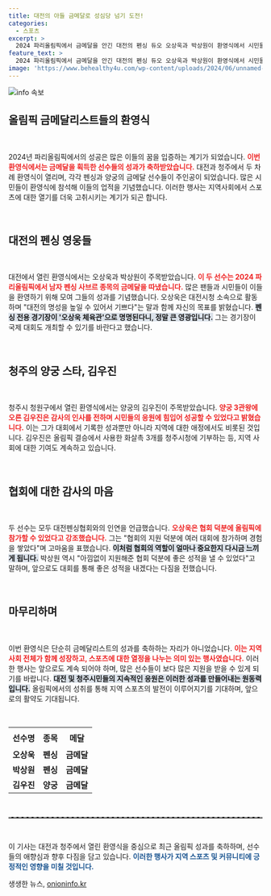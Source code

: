 ```yaml
---
title: 대전의 아들 금메달로 성심당 넘기 도전!
categories:
  - 스포츠
excerpt: >
  2024 파리올림픽에서 금메달을 안긴 대전의 펜싱 듀오 오상욱과 박상원이 환영식에서 시민들의 뜨거운 환호를 받았다. 그들은 협회 덕분에 좋은 성적을 냈다며 감사를 전하고, 미래 체육관 건립 계획을 강조했다. 또한 양궁 3관왕 김우진도 청주에서 환영을 받으며 시민과의 소통을 이어갔다.
feature_text: >
  2024 파리올림픽에서 금메달을 안긴 대전의 펜싱 듀오 오상욱과 박상원이 환영식에서 시민들의 뜨거운 환호를 받았다. 그들은 협회 덕분에 좋은 성적을 냈다며 감사를 전하고, 미래 체육관 건립 계획을 강조했다. 또한 양궁 3관왕 김우진도 청주에서 환영을 받으며 시민과의 소통을 이어갔다.
image: 'https://www.behealthy4u.com/wp-content/uploads/2024/06/unnamed-file.png'
---
```


<p><img src="https://www.behealthy4u.com/wp-content/uploads/2024/06/unnamed-file.png" alt="info 속보" /></p>

<h2 data-ke-size="size26">올림픽 금메달리스트들의 환영식</h2>

<p data-ke-size="size16">&nbsp;</p>

<p>2024년 파리올림픽에서의 성공은 많은 이들의 꿈을 입증하는 계기가 되었습니다. <b><span style="color: #ee2323;">이번 환영식에서는 금메달을 획득한 선수들의 성과가 축하받았습니다.</span></b> 대전과 청주에서 두 차례 환영식이 열리며, 각각 펜싱과 양궁의 금메달 선수들이 주인공이 되었습니다. 많은 시민들이 환영식에 참석해 이들의 업적을 기념했습니다. 이러한 행사는 지역사회에서 스포츠에 대한 열기를 더욱 고취시키는 계기가 되곤 합니다. </p>

<p data-ke-size="size16">&nbsp;</p>

<h2 data-ke-size="size26">대전의 펜싱 영웅들</h2>

<p data-ke-size="size16">&nbsp;</p>

<p>대전에서 열린 환영식에서는 오상욱과 박상원이 주목받았습니다. <b><span style="color: #ee2323;">이 두 선수는 2024 파리올림픽에서 남자 펜싱 사브르 종목의 금메달을 따냈습니다.</span></b> 많은 팬들과 시민들이 이들을 환영하기 위해 모여 그들의 성과를 기념했습니다. 
오상욱은 대전시청 소속으로 활동하며 "대전의 명성을 높일 수 있어서 기쁘다"는 말과 함께 자신의 목표를 밝혔습니다. <b><span style="background-color: #21538527;">펜싱 전용 경기장이 '오상욱 체육관'으로 명명된다니, 정말 큰 영광입니다.</span></b> 그는 경기장이 국제 대회도 개최할 수 있기를 바란다고 했습니다.</p>

<p data-ke-size="size16">&nbsp;</p>

<h2 data-ke-size="size26">청주의 양궁 스타, 김우진</h2>

<p data-ke-size="size16">&nbsp;</p>

<p>청주시 청원구에서 열린 환영식에서는 양궁의 김우진이 주목받았습니다. <b><span style="color: #ee2323;">양궁 3관왕에 오른 김우진은 감사의 인사를 전하며 시민들의 응원에 힘입어 성공할 수 있었다고 밝혔습니다.</span></b> 이는 그가 대회에서 기록한 성과뿐만 아니라 지역에 대한 애정에서도 비롯된 것입니다. 
김우진은 올림픽 결승에서 사용한 화살촉 3개를 청주시청에 기부하는 등, 지역 사회에 대한 기여도 계속하고 있습니다.</p>

<p data-ke-size="size16">&nbsp;</p>

<h2 data-ke-size="size26">협회에 대한 감사의 마음</h2>

<p data-ke-size="size16">&nbsp;</p>

<p>두 선수는 모두 대전펜싱협회와의 인연을 언급했습니다. <b><span style="color: #ee2323;">오상욱은 협회 덕분에 올림픽에 참가할 수 있었다고 강조했습니다.</span></b> 그는 "협회의 지원 덕분에 여러 대회에 참가하며 경험을 쌓았다"며 고마움을 표했습니다. <b><span style="background-color: #21538527;">이처럼 협회의 역할이 얼마나 중요한지 다시금 느끼게 됩니다.</span></b> 박상원 역시 "아낌없이 지원해준 협회 덕분에 좋은 성적을 낼 수 있었다"고 말하며, 앞으로도 대회를 통해 좋은 성적을 내겠다는 다짐을 전했습니다.</p>

<p data-ke-size="size16">&nbsp;</p>

<h2 data-ke-size="size26">마무리하며</h2>

<p data-ke-size="size16">&nbsp;</p>

<p>이번 환영식은 단순히 금메달리스트의 성과를 축하하는 자리가 아니었습니다. <b><span style="color: #ee2323;">이는 지역 사회 전체가 함께 성장하고, 스포츠에 대한 열정을 나누는 의미 있는 행사였습니다.</span></b> 이러한 행사는 앞으로도 계속 되어야 하며, 많은 선수들이 보다 많은 지원을 받을 수 있게 되기를 바랍니다. <b><span style="background-color: #21538527;">대전 및 청주시민들의 지속적인 응원은 이러한 성과를 만들어내는 원동력입니다.</span></b> 올림픽에서의 성취를 통해 지역 스포츠의 발전이 이루어지기를 기대하며, 앞으로의 활약도 기대됩니다.</p>

<p data-ke-size="size16">&nbsp;</p>

<table style="width: 100%; border-collapse: collapse;">
   <tr>
       <th style="text-align: center; height: 40px;"><b>선수명</b></th>
       <th style="text-align: center; height: 40px;"><b>종목</b></th>
       <th style="text-align: center; height: 40px;"><b>메달</b></th>
   </tr>
   <tr>
       <td style="text-align: center; height: 17px;"><b>오상욱</b></td>
       <td style="text-align: center; height: 17px;"><b>펜싱</b></td>
       <td style="text-align: center; height: 17px;"><b>금메달</b></td>
   </tr>
   <tr>
       <td style="text-align: center; height: 17px;"><b>박상원</b></td>
       <td style="text-align: center; height: 17px;"><b>펜싱</b></td>
       <td style="text-align: center; height: 17px;"><b>금메달</b></td>
   </tr>
   <tr>
       <td style="text-align: center; height: 17px;"><b>김우진</b></td>
       <td style="text-align: center; height: 17px;"><b>양궁</b></td>
       <td style="text-align: center; height: 17px;"><b>금메달</b></td>
   </tr>
</table>

<p data-ke-size="size16">&nbsp;</p>

<hr style="border:none; border-top:2px dashed #999;"/> 

<p data-ke-size="size16">&nbsp;</p>

<p>이 기사는 대전과 청주에서 열린 환영식을 중심으로 최근 올림픽 성과를 축하하며, 선수들의 애향심과 향후 다짐을 담고 있습니다. <b><span style="color: #1a5490;">이러한 행사가 지역 스포츠 및 커뮤니티에 긍정적인 영향을 미칠 것입니다.</span></b></p>
생생한 뉴스, <a href="https://onioninfo.kr" rel="dofollow">onioninfo.kr</a>


